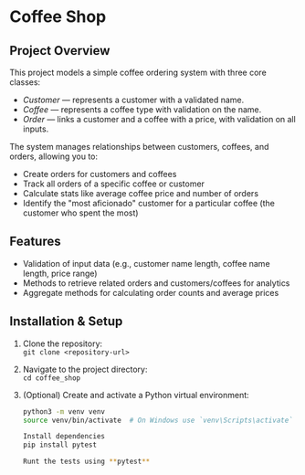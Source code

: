 # Coffee Shop

## Project Overview

This project models a simple coffee ordering system with three core classes:  
- *Customer* — represents a customer with a validated name.  
- *Coffee* — represents a coffee type with validation on the name.  
- *Order* — links a customer and a coffee with a price, with validation on all inputs.

The system manages relationships between customers, coffees, and orders, allowing you to:  
- Create orders for customers and coffees  
- Track all orders of a specific coffee or customer  
- Calculate stats like average coffee price and number of orders  
- Identify the "most aficionado" customer for a particular coffee (the customer who spent the most)

## Features

- Validation of input data (e.g., customer name length, coffee name length, price range)  
- Methods to retrieve related orders and customers/coffees for analytics  
- Aggregate methods for calculating order counts and average prices  


## Installation & Setup

1. Clone the repository:  
   `git clone <repository-url>`

2. Navigate to the project directory:  
   `cd coffee_shop`

3. (Optional) Create and activate a Python virtual environment:  
   ```bash
   python3 -m venv venv
   source venv/bin/activate  # On Windows use `venv\Scripts\activate`

   Install dependencies 
   pip install pytest

   Runt the tests using **pytest**


